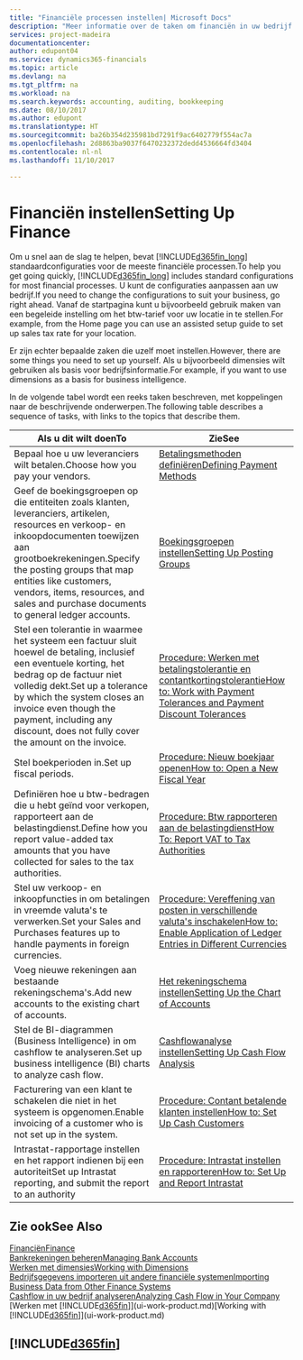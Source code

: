 ```yaml
---
title: "Financiële processen instellen| Microsoft Docs"
description: "Meer informatie over de taken om financiën in uw bedrijf in te stellen voor al uw boekhoudings-, controle- of boekingsbehoeften."
services: project-madeira
documentationcenter: 
author: edupont04
ms.service: dynamics365-financials
ms.topic: article
ms.devlang: na
ms.tgt_pltfrm: na
ms.workload: na
ms.search.keywords: accounting, auditing, bookkeeping
ms.date: 08/10/2017
ms.author: edupont
ms.translationtype: HT
ms.sourcegitcommit: ba26b354d235981bd7291f9ac6402779f554ac7a
ms.openlocfilehash: 2d8863ba9037f6470232372dedd4536664fd3404
ms.contentlocale: nl-nl
ms.lasthandoff: 11/10/2017

---
```

# <a name="setting-up-finance"></a><span data-ttu-id="b9a40-103">Financiën instellen</span><span class="sxs-lookup"><span data-stu-id="b9a40-103">Setting Up Finance</span></span>
<span data-ttu-id="b9a40-104">Om u snel aan de slag te helpen, bevat [!INCLUDE[d365fin_long](includes/d365fin_long_md.md)] standaardconfiguraties voor de meeste financiële processen.</span><span class="sxs-lookup"><span data-stu-id="b9a40-104">To help you get going quickly, [!INCLUDE[d365fin_long](includes/d365fin_long_md.md)] includes standard configurations for most financial processes.</span></span> <span data-ttu-id="b9a40-105">U kunt de configuraties aanpassen aan uw bedrijf.</span><span class="sxs-lookup"><span data-stu-id="b9a40-105">If you need to change the configurations to suit your business, go right ahead.</span></span> <span data-ttu-id="b9a40-106">Vanaf de startpagina kunt u bijvoorbeeld gebruik maken van een begeleide instelling om het btw-tarief voor uw locatie in te stellen.</span><span class="sxs-lookup"><span data-stu-id="b9a40-106">For example, from the Home page you can use an assisted setup guide to set up sales tax rate for your location.</span></span>  

<span data-ttu-id="b9a40-107">Er zijn echter bepaalde zaken die uzelf moet instellen.</span><span class="sxs-lookup"><span data-stu-id="b9a40-107">However, there are some things you need to set up yourself.</span></span> <span data-ttu-id="b9a40-108">Als u bijvoorbeeld dimensies wilt gebruiken als basis voor bedrijfsinformatie.</span><span class="sxs-lookup"><span data-stu-id="b9a40-108">For example, if you want to use dimensions as a basis for business intelligence.</span></span>  

<span data-ttu-id="b9a40-109">In de volgende tabel wordt een reeks taken beschreven, met koppelingen naar de beschrijvende onderwerpen.</span><span class="sxs-lookup"><span data-stu-id="b9a40-109">The following table describes a sequence of tasks, with links to the topics that describe them.</span></span>

| <span data-ttu-id="b9a40-110">Als u dit wilt doen</span><span class="sxs-lookup"><span data-stu-id="b9a40-110">To</span></span> | <span data-ttu-id="b9a40-111">Zie</span><span class="sxs-lookup"><span data-stu-id="b9a40-111">See</span></span> |
| --- | --- |
| <span data-ttu-id="b9a40-112">Bepaal hoe u uw leveranciers wilt betalen.</span><span class="sxs-lookup"><span data-stu-id="b9a40-112">Choose how you pay your vendors.</span></span> |[<span data-ttu-id="b9a40-113">Betalingsmethoden definiëren</span><span class="sxs-lookup"><span data-stu-id="b9a40-113">Defining Payment Methods</span></span>](finance-payment-methods.md) |
| <span data-ttu-id="b9a40-114">Geef de boekingsgroepen op die entiteiten zoals klanten, leveranciers, artikelen, resources en verkoop- en inkoopdocumenten toewijzen aan grootboekrekeningen.</span><span class="sxs-lookup"><span data-stu-id="b9a40-114">Specify the posting groups that map entities like customers, vendors, items, resources, and sales and purchase documents to general ledger accounts.</span></span> |[<span data-ttu-id="b9a40-115">Boekingsgroepen instellen</span><span class="sxs-lookup"><span data-stu-id="b9a40-115">Setting Up Posting Groups</span></span>](finance-posting-groups.md)|
|<span data-ttu-id="b9a40-116">Stel een tolerantie in waarmee het systeem een factuur sluit hoewel de betaling, inclusief een eventuele korting, het bedrag op de factuur niet volledig dekt.</span><span class="sxs-lookup"><span data-stu-id="b9a40-116">Set up a tolerance by which the system closes an invoice even though the payment, including any discount, does not fully cover the amount on the invoice.</span></span>|[<span data-ttu-id="b9a40-117">Procedure: Werken met betalingstolerantie en contantkortingstolerantie</span><span class="sxs-lookup"><span data-stu-id="b9a40-117">How to: Work with Payment Tolerances and Payment Discount Tolerances</span></span>](finance-payment-tolerance-and-payment-discount-tolerance.md)|
| <span data-ttu-id="b9a40-118">Stel boekperioden in.</span><span class="sxs-lookup"><span data-stu-id="b9a40-118">Set up fiscal periods.</span></span> |[<span data-ttu-id="b9a40-119">Procedure: Nieuw boekjaar openen</span><span class="sxs-lookup"><span data-stu-id="b9a40-119">How to: Open a New Fiscal Year</span></span>](finance-how-open-new-fiscal-year.md) |
| <span data-ttu-id="b9a40-120">Definiëren hoe u btw-bedragen die u hebt geïnd voor verkopen, rapporteert aan de belastingdienst.</span><span class="sxs-lookup"><span data-stu-id="b9a40-120">Define how you report value-added tax amounts that you have collected for sales to the tax authorities.</span></span> |[<span data-ttu-id="b9a40-121">Procedure: Btw rapporteren aan de belastingdienst</span><span class="sxs-lookup"><span data-stu-id="b9a40-121">How To: Report VAT to Tax Authorities</span></span>](finance-how-report-vat.md)|
| <span data-ttu-id="b9a40-122">Stel uw verkoop- en inkoopfuncties in om betalingen in vreemde valuta's te verwerken.</span><span class="sxs-lookup"><span data-stu-id="b9a40-122">Set your Sales and Purchases features up to handle payments in foreign currencies.</span></span>|[<span data-ttu-id="b9a40-123">Procedure: Vereffening van posten in verschillende valuta's inschakelen</span><span class="sxs-lookup"><span data-stu-id="b9a40-123">How to: Enable Application of Ledger Entries in Different Currencies</span></span>](finance-how-enable-application-ledger-entries-different-currencies.md)
| <span data-ttu-id="b9a40-124">Voeg nieuwe rekeningen aan bestaande rekeningschema's.</span><span class="sxs-lookup"><span data-stu-id="b9a40-124">Add new accounts to the existing chart of accounts.</span></span> |[<span data-ttu-id="b9a40-125">Het rekeningschema instellen</span><span class="sxs-lookup"><span data-stu-id="b9a40-125">Setting Up the Chart of Accounts</span></span>](finance-setup-chart-accounts.md) |
| <span data-ttu-id="b9a40-126">Stel de BI-diagrammen (Business Intelligence) in om cashflow te analyseren.</span><span class="sxs-lookup"><span data-stu-id="b9a40-126">Set up business intelligence (BI) charts to analyze cash flow.</span></span> |[<span data-ttu-id="b9a40-127">Cashflowanalyse instellen</span><span class="sxs-lookup"><span data-stu-id="b9a40-127">Setting Up Cash Flow Analysis</span></span>](finance-setup-cash-flow-analyses.md) |
|<span data-ttu-id="b9a40-128">Facturering van een klant te schakelen die niet in het systeem is opgenomen.</span><span class="sxs-lookup"><span data-stu-id="b9a40-128">Enable invoicing of a customer who is not set up in the system.</span></span>|[<span data-ttu-id="b9a40-129">Procedure: Contant betalende klanten instellen</span><span class="sxs-lookup"><span data-stu-id="b9a40-129">How to: Set Up Cash Customers</span></span>](finance-how-to-set-up-cash-customers.md)|
| <span data-ttu-id="b9a40-130">Intrastat-rapportage instellen en het rapport indienen bij een autoriteit</span><span class="sxs-lookup"><span data-stu-id="b9a40-130">Set up Intrastat reporting, and submit the report to an authority</span></span> | [<span data-ttu-id="b9a40-131">Procedure: Intrastat instellen en rapporteren</span><span class="sxs-lookup"><span data-stu-id="b9a40-131">How to: Set Up and Report Intrastat</span></span>](finance-how-setup-report-intrastat.md)|

## <a name="see-also"></a><span data-ttu-id="b9a40-132">Zie ook</span><span class="sxs-lookup"><span data-stu-id="b9a40-132">See Also</span></span>
[<span data-ttu-id="b9a40-133">Financiën</span><span class="sxs-lookup"><span data-stu-id="b9a40-133">Finance</span></span>](finance.md)  
[<span data-ttu-id="b9a40-134">Bankrekeningen beheren</span><span class="sxs-lookup"><span data-stu-id="b9a40-134">Managing Bank Accounts</span></span>](bank-manage-bank-accounts.md)  
[<span data-ttu-id="b9a40-135">Werken met dimensies</span><span class="sxs-lookup"><span data-stu-id="b9a40-135">Working with Dimensions</span></span>](finance-dimensions.md)  
[<span data-ttu-id="b9a40-136">Bedrijfsgegevens importeren uit andere financiële systemen</span><span class="sxs-lookup"><span data-stu-id="b9a40-136">Importing Business Data from Other Finance Systems</span></span>](upload-data.md)  
[<span data-ttu-id="b9a40-137">Cashflow in uw bedrijf analyseren</span><span class="sxs-lookup"><span data-stu-id="b9a40-137">Analyzing Cash Flow in Your Company</span></span>](finance-analyze-cash-flow.md)  
<span data-ttu-id="b9a40-138">[Werken met [!INCLUDE[d365fin](includes/d365fin_md.md)]](ui-work-product.md)</span><span class="sxs-lookup"><span data-stu-id="b9a40-138">[Working with [!INCLUDE[d365fin](includes/d365fin_md.md)]](ui-work-product.md)</span></span>  

## [!INCLUDE[d365fin](includes/free_trial_md.md)]

